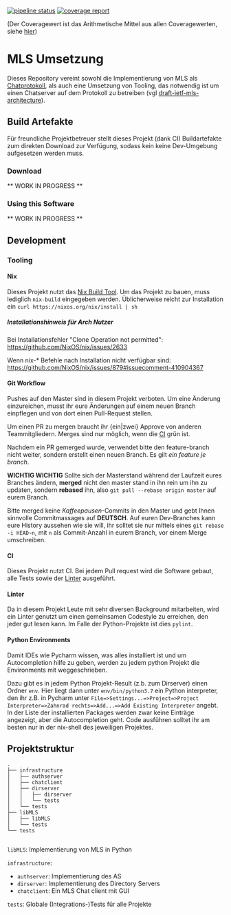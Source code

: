 [![pipeline status](https://git.fh-muenster.de/masterprojekt-mls/implementation/badges/master/pipeline.svg)](https://git.fh-muenster.de/masterprojekt-mls/implementation/commits/master)
[![coverage report](https://git.fh-muenster.de/masterprojekt-mls/implementation/badges/master/coverage.svg)](https://git.fh-muenster.de/masterprojekt-mls/implementation/commits/master)


(Der Coveragewert ist das Arithmetische Mittel aus allen Coveragewerten, siehe [hier](https://gitlab.com/gitlab-org/gitlab-ce/issues/22158))
# MLS Umsetzung

Dieses Repository vereint sowohl die Implementierung von MLS als [Chatprotokoll](https://datatracker.ietf.org/doc/draft-ietf-mls-protocol/),
als auch eine Umsetzung von Tooling, das notwendig ist um einen Chatserver auf dem Protokoll zu
betreiben (vgl [draft-ietf-mls-architecture](https://datatracker.ietf.org/doc/draft-ietf-mls-architecture/)).

## Build Artefakte

Für freundliche Projektbetreuer stellt dieses Projekt (dank CI) Buildartefakte zum
direkten Download zur Verfügung, sodass kein keine Dev-Umgebung aufgesetzen werden muss.

### Download
** WORK IN PROGRESS **

### Using this Software
** WORK IN PROGRESS **

## Development

### Tooling
#### Nix
Dieses Projekt nutzt das [Nix Build Tool](https://nixos.org/nix/). Um das Projekt zu bauen,
muss lediglich `nix-build` eingegeben werden. Üblicherweise reicht zur Installation ein `curl https://nixos.org/nix/install | sh`

##### Installationshinweis für Arch Nutzer
Bei Installationsfehler "Clone Operation not permitted":
https://github.com/NixOS/nix/issues/2633

Wenn nix-* Befehle nach Installation nicht verfügbar sind:
https://github.com/NixOS/nix/issues/879#issuecomment-410904367

#### Git Workflow
Pushes auf den Master sind in diesem Projekt verboten. Um eine Änderung einzureichen, musst
ihr eure Änderungen auf einem neuen Branch einpflegen und von dort einen Pull-Request stellen.

Um einen PR zu mergen braucht ihr {ein|zwei} Approve von anderen Teammitgliedern. Merges
sind nur möglich, wenn die [CI](#CI) grün ist.

Nachdem ein PR gemerged wurde, verwendet bitte den feature-branch nicht weiter, sondern
erstellt einen neuen Branch. Es gilt _ein feature je branch_. 

**WICHTIG WICHTIG** 
Sollte sich der Masterstand während der Laufzeit eures Branches ändern, **merged** nicht
den master stand in ihn rein um ihn zu updaten, sondern **rebased** ihn, also
`git pull --rebase origin master` auf eurem Branch. 

Bitte merged keine _Kaffeepausen_-Commits in den Master und gebt Ihnen sinnvolle Commitmassages 
auf **DEUTSCH**. Auf euren Dev-Branches kann eure History aussehen wie sie will, ihr solltet sie
nur mittels eines `git rebase -i HEAD~n`, mit `n` als Commit-Anzahl in eurem Branch, vor einem Merge
umschreiben.

#### CI

Dieses Projekt nutzt CI. Bei jedem Pull request wird die Software gebaut, alle Tests sowie
der [Linter](#Linter) ausgeführt. 

#### Linter

Da in diesem Projekt Leute mit sehr diversen Background mitarbeiten, wird ein Linter genutzt 
um einen gemeinsamen Codestyle zu erreichen, den jeder gut lesen kann. Im Falle der Python-Projekte 
ist dies `pylint`.

#### Python Environments
Damit IDEs wie Pycharm wissen, was alles installiert ist und um Autocompletion hilfe zu
geben, werden zu jedem python Projekt die Environments mit weggeschrieben.

Dazu gibt es in jedem Python Projekt-Result (z.b. zum Dirserver) einen Ordner `env`.
Hier liegt dann unter `env/bin/python3.7` ein Python interpreter, den ihr z.B. in
Pycharm unter 
`File=>Settings...=>Project=>Project Interpreter=>Zahnrad rechts=>Add...=>Add Existing Interpreter`
angebt. In der Liste der installierten
Packages werden zwar keine Einträge angezeigt, aber die Autocompletion geht. 
Code ausführen solltet ihr am besten nur in der nix-shell des jeweiligen Projektes.

## Projektstruktur

```
.
├── infrastructure
│   ├── authserver
│   ├── chatclient
│   ├── dirserver
│   │   ├── dirserver
│   │   └── tests
│   └── tests
├── libMLS
│   ├── libMLS
│   └── tests
└── tests
    
```

`libMLS`: Implementierung von MLS in Python

`infrastructure`: 
- `authserver`: Implementierung des AS 
- `dirserver`: Implementierung des Directory Servers
- `chatclient`: Ein MLS Chat client mit GUI

`tests`: Globale (Integrations-)Tests für alle Projekte


